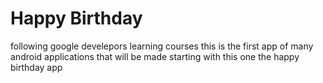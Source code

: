 # Happy Birthday
 following google develepors learning courses this is the first app of many android applications that will be made starting with this one the happy birthday app
